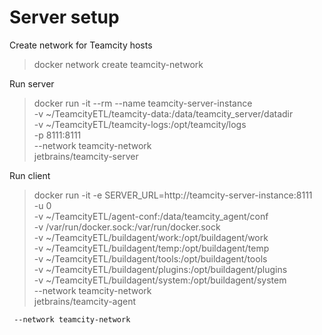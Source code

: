 # Server setup
Create network for Teamcity hosts
> docker network create teamcity-network

Run server
> docker run -it --rm --name teamcity-server-instance \
-v ~/TeamcityETL/teamcity-data:/data/teamcity_server/datadir \
-v ~/TeamcityETL/teamcity-logs:/opt/teamcity/logs \
-p 8111:8111 \
--network teamcity-network \
jetbrains/teamcity-server

Run client

>docker run -it -e SERVER_URL=http://teamcity-server-instance:8111  \
    -u 0 \
    -v ~/TeamcityETL/agent-conf:/data/teamcity_agent/conf \
    -v /var/run/docker.sock:/var/run/docker.sock  \
    -v ~/TeamcityETL/buildagent/work:/opt/buildagent/work \
    -v ~/TeamcityETL/buildagent/temp:/opt/buildagent/temp \
    -v ~/TeamcityETL/buildagent/tools:/opt/buildagent/tools \
    -v ~/TeamcityETL/buildagent/plugins:/opt/buildagent/plugins \
    -v ~/TeamcityETL/buildagent/system:/opt/buildagent/system \
    --network teamcity-network \
    jetbrains/teamcity-agent


     --network teamcity-network